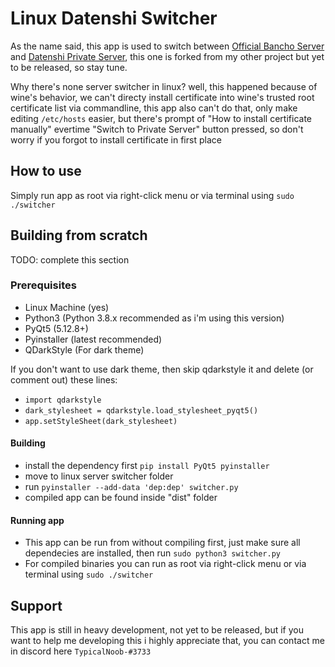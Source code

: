 # Linux Datenshi Switcher

As the name said, this app is used to switch between [Official Bancho Server](https://osu.ppy.sh) and [Datenshi Private Server](https://datenshi.xyz), this one is forked from my other project but yet to be released, so stay tune.

Why there's none server switcher in linux? well, this happened because of wine's behavior, we can't directy install certificate into wine's trusted root certificate list via commandline, this app also can't do that, only make editing `/etc/hosts` easier, but there's prompt of "How to install certificate manually" evertime "Switch to Private Server" button pressed, so don't worry if you forgot to install certificate in first place

## How to use

Simply run app as root via right-click menu or via terminal using `sudo ./switcher`

## Building from scratch

TODO: complete this section

### Prerequisites

- Linux Machine (yes)
- Python3 (Python 3.8.x recommended as i'm using this version)
- PyQt5 (5.12.8+)
- Pyinstaller (latest recommended)
- QDarkStyle (For dark theme)

If you don't want to use dark theme, then skip qdarkstyle it and delete (or comment out) these lines:
- `import qdarkstyle`
- `dark_stylesheet = qdarkstyle.load_stylesheet_pyqt5()`
- `app.setStyleSheet(dark_stylesheet)`

#### Building

- install the dependency first `pip install PyQt5 pyinstaller`
- move to linux server switcher folder
- run `pyinstaller --add-data 'dep:dep' switcher.py`
- compiled app can be found inside "dist" folder

#### Running app

- This app can be run from without compiling first, just make sure all dependecies are installed, then run `sudo python3 switcher.py`
- For compiled binaries you can run as root via right-click menu or via terminal using `sudo ./switcher`

## Support

This app is still in heavy development, not yet to be released, but if you want to help me developing this i highly appreciate that, you can contact me in discord here `TypicalNoob-#3733`